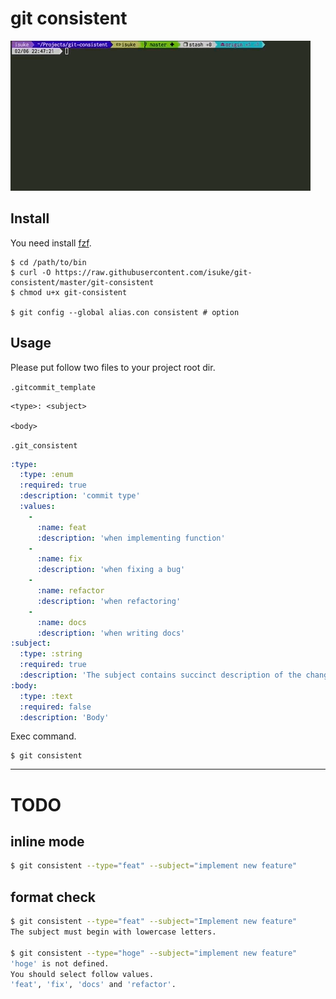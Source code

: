 # git consistent

![anigif01](https://raw.githubusercontent.com/isuke/git-consistent/images/git-consistent01.gif)

## Install

You need install [fzf](https://github.com/junegunn/fzf).

```
$ cd /path/to/bin
$ curl -O https://raw.githubusercontent.com/isuke/git-consistent/master/git-consistent
$ chmod u+x git-consistent

$ git config --global alias.con consistent # option
```

## Usage

Please put follow two files to your project root dir.

`.gitcommit_template`
```text:
<type>: <subject>

<body>
```

`.git_consistent`
```yml
:type:
  :type: :enum
  :required: true
  :description: 'commit type'
  :values:
    -
      :name: feat
      :description: 'when implementing function'
    -
      :name: fix
      :description: 'when fixing a bug'
    -
      :name: refactor
      :description: 'when refactoring'
    -
      :name: docs
      :description: 'when writing docs'
:subject:
  :type: :string
  :required: true
  :description: 'The subject contains succinct description of the change'
:body:
  :type: :text
  :required: false
  :description: 'Body'
```

Exec command.

```
$ git consistent
```


---

# TODO

## inline mode

```sh
$ git consistent --type="feat" --subject="implement new feature"
```

## format check

```sh
$ git consistent --type="feat" --subject="Implement new feature"
The subject must begin with lowercase letters.

$ git consistent --type="hoge" --subject="implement new feature"
'hoge' is not defined.
You should select follow values.
'feat', 'fix', 'docs' and 'refactor'.
```
